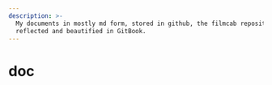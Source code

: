 ```yaml
---
description: >-
  My documents in mostly md form, stored in github, the filmcab repository, and
  reflected and beautified in GitBook.
---
```


# doc

